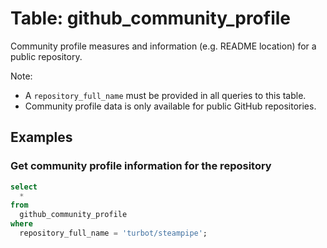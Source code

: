 # Table: github_community_profile

Community profile measures and information (e.g. README location) for a public repository.

Note:

- A `repository_full_name` must be provided in all queries to this table.
- Community profile data is only available for public GitHub repositories.

## Examples

### Get community profile information for the repository

```sql
select
  *
from
  github_community_profile
where
  repository_full_name = 'turbot/steampipe';
```
